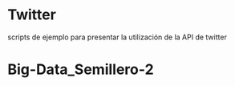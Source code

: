 # Twitter
scripts de ejemplo para presentar la utilización de la API de twitter
# Big-Data_Semillero-2
